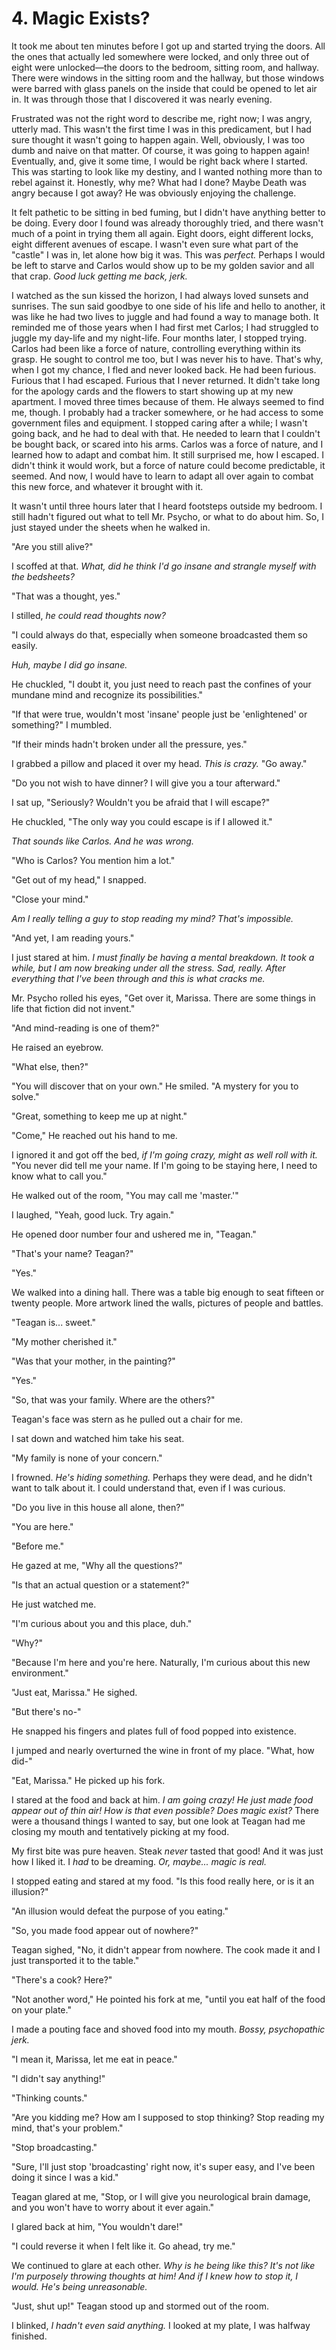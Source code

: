 # 4. Magic Exists?

It took me about ten minutes before I got up and started trying the doors. All the ones that actually led somewhere were locked, and only three out of eight were unlocked―the doors to the bedroom, sitting room, and hallway. There were windows in the sitting room and the hallway, but those windows were barred with glass panels on the inside that could be opened to let air in. It was through those that I discovered it was nearly evening.

Frustrated was not the right word to describe me, right now; I was angry, utterly mad. This wasn't the first time I was in this predicament, but I had sure thought it wasn't going to happen again. Well, obviously, I was too dumb and naive on that matter. Of course, it was going to happen again! Eventually, and, give it some time, I would be right back where I started. This was starting to look like my destiny, and I wanted nothing more than to rebel against it. Honestly, why me? What had I done? Maybe Death was angry because I got away? He was obviously enjoying the challenge.

It felt pathetic to be sitting in bed fuming, but I didn't have anything better to be doing. Every door I found was already thoroughly tried, and there wasn't much of a point in trying them all again. Eight doors, eight different locks, eight different avenues of escape. I wasn't even sure what part of the "castle" I was in, let alone how big it was. This was *perfect.* Perhaps I would be left to starve and Carlos would show up to be my golden savior and all that crap. *Good luck getting me back, jerk.*

I watched as the sun kissed the horizon, I had always loved sunsets and sunrises. The sun said goodbye to one side of his life and hello to another, it was like he had two lives to juggle and had found a way to manage both. It reminded me of those years when I had first met Carlos; I had struggled to juggle my day-life and my night-life. Four months later, I stopped trying. Carlos had been like a force of nature, controlling everything within its grasp. He sought to control me too, but I was never his to have. That's why, when I got my chance, I fled and never looked back. He had been furious. Furious that I had escaped. Furious that I never returned. It didn't take long for the apology cards and the flowers to start showing up at my new apartment. I moved three times because of them. He always seemed to find me, though. I probably had a tracker somewhere, or he had access to some government files and equipment. I stopped caring after a while; I wasn't going back, and he had to deal with that. He needed to learn that I couldn't be bought back, or scared into his arms. Carlos was a force of nature, and I learned how to adapt and combat him. It still surprised me, how I escaped. I didn't think it would work, but a force of nature could become predictable, it seemed. And now, I would have to learn to adapt all over again to combat this new force, and whatever it brought with it.

It wasn't until three hours later that I heard footsteps outside my bedroom. I still hadn't figured out what to tell Mr. Psycho, or what to do about him. So, I just stayed under the sheets when he walked in.

"Are you still alive?"

I scoffed at that. *What, did he think I'd go insane and strangle myself with the bedsheets?*

"That was a thought, yes."

I stilled, *he could read thoughts now?*

"I could always do that, especially when someone broadcasted them so easily.

*Huh, maybe I did go insane.*

He chuckled, "I doubt it, you just need to reach past the confines of your mundane mind and recognize its possibilities."

"If that were true, wouldn't most 'insane' people just be 'enlightened' or something?" I mumbled.

"If their minds hadn't broken under all the pressure, yes."

I grabbed a pillow and placed it over my head. *This is crazy.* "Go away."

"Do you not wish to have dinner? I will give you a tour afterward."

I sat up, "Seriously? Wouldn't you be afraid that I will escape?"

He chuckled, "The only way you could escape is if I allowed it."

*That sounds like Carlos. And he was wrong.*

"Who is Carlos? You mention him a lot."

"Get out of my head," I snapped.

"Close your mind."

*Am I really telling a guy to stop reading my mind? That's impossible.*

"And yet, I am reading yours."

I just stared at him. *I must finally be having a mental breakdown. It took a while, but I am now breaking under all the stress. Sad, really. After everything that I've been through and this is what cracks me.*

Mr. Psycho rolled his eyes, "Get over it, Marissa. There are some things in life that fiction did not invent."

"And mind-reading is one of them?"

He raised an eyebrow.

"What else, then?"

"You will discover that on your own." He smiled. "A mystery for you to solve."

"Great, something to keep me up at night."

"Come," He reached out his hand to me.

I ignored it and got off the bed, *if I'm going crazy, might as well roll with it.* "You never did tell me your name. If I'm going to be staying here, I need to know what to call you."

He walked out of the room, "You may call me 'master.'"

I laughed, "Yeah, good luck. Try again."

He opened door number four and ushered me in, "Teagan."

"That's your name? Teagan?"

"Yes."

We walked into a dining hall. There was a table big enough to seat fifteen or twenty people. More artwork lined the walls, pictures of people and battles.

"Teagan is... sweet."

"My mother cherished it."

"Was that your mother, in the painting?"

"Yes."

"So, that was your family. Where are the others?"

Teagan's face was stern as he pulled out a chair for me.

I sat down and watched him take his seat.

"My family is none of your concern."

I frowned. *He's hiding something.* Perhaps they were dead, and he didn't want to talk about it. I could understand that, even if I was curious.

"Do you live in this house all alone, then?"

"You are here."

"Before me."

He gazed at me, "Why all the questions?"

"Is that an actual question or a statement?"

He just watched me.

"I'm curious about you and this place, duh."

"Why?"

"Because I'm here and you're here. Naturally, I'm curious about this new environment."

"Just eat, Marissa." He sighed.

"But there's no-"

He snapped his fingers and plates full of food popped into existence.

I jumped and nearly overturned the wine in front of my place. "What, how did-"

"Eat, Marissa." He picked up his fork.

I stared at the food and back at him. *I am going crazy! He just made food appear out of thin air! How is that even possible? Does magic exist?* There were a thousand things I wanted to say, but one look at Teagan had me closing my mouth and tentatively picking at my food.

My first bite was pure heaven. Steak *never* tasted that good! And it was just how I liked it. I *had* to be dreaming. *Or, maybe... magic is real.*

I stopped eating and stared at my food. "Is this food really here, or is it an illusion?"

"An illusion would defeat the purpose of you eating."

"So, you made food appear out of nowhere?"

Teagan sighed, "No, it didn't appear from nowhere. The cook made it and I just transported it to the table."

"There's a cook? Here?"

"Not another word," He pointed his fork at me, "until you eat half of the food on your plate."

I made a pouting face and shoved food into my mouth. *Bossy, psychopathic jerk.*

"I mean it, Marissa, let me eat in peace."

"I didn't say anything!"

"Thinking counts."

"Are you kidding me? How am I supposed to stop thinking? Stop reading my mind, that's your problem."

"Stop broadcasting."

"Sure, I'll just stop 'broadcasting' right now, it's super easy, and I've been doing it since I was a kid."

Teagan glared at me, "Stop, or I will give you neurological brain damage, and you won't have to worry about it ever again."

I glared back at him, "You wouldn't dare!"

"I could reverse it when I felt like it. Go ahead, try me."

We continued to glare at each other. *Why is he being like this? It's not like I'm purposely throwing thoughts at him! And if I knew how to stop it, I would. He's being unreasonable.*

"Just, shut up!" Teagan stood up and stormed out of the room.

I blinked, *I hadn't even said anything.* I looked at my plate, I was halfway finished.
